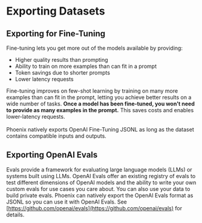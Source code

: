 # Exporting Datasets

## Exporting for Fine-Tuning

Fine-tuning lets you get more out of the models available by providing:

* Higher quality results than prompting
* Ability to train on more examples than can fit in a prompt
* Token savings due to shorter prompts
* Lower latency requests

Fine-tuning improves on few-shot learning by training on many more examples than can fit in the prompt, letting you achieve better results on a wide number of tasks. **Once a model has been fine-tuned, you won't need to provide as many examples in the prompt.** This saves costs and enables lower-latency requests.\
\
Phoenix natively exports OpenAI Fine-Tuning JSONL as long as the dataset contains compatible inputs  and outputs.

## Exporting OpenAI Evals

Evals provide a framework for evaluating large language models (LLMs) or systems built using LLMs. OpenAI Evals offer an existing registry of evals to test different dimensions of OpenAI models and the ability to write your own custom evals for use cases you care about. You can also use your data to build private evals. Phoenix can natively export the OpenAI Evals format as JSONL so you can use it with OpenAI Evals. See [https://github.com/openai/evals](https://github.com/openai/evals) for details.
